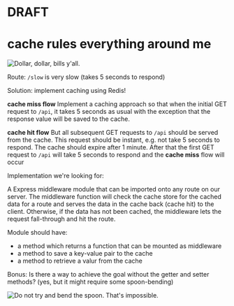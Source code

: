 
# DRAFT

# cache rules everything around me

![Dollar, dollar, bills y'all.](http://www.themarq.ca/blog/wp-content/uploads/2016/03/tumblr_n3ybc8N8mN1qm3k5io1_500.gif)

Route: `/slow` is very slow (takes 5 seconds to respond)

Solution: implement caching using Redis!

**cache miss flow**
Implement a caching approach so that when the initial GET request to `/api`, it takes 5 seconds as usual with the
exception that the response value will be saved to the cache.

**cache hit flow**
But all subsequent GET requests to `/api` should be served from the cache. This request should be instant, e.g. not take 5 seconds to respond. The cache should expire after 1 minute. After that the first GET request to `/api` will take 5 seconds to respond and the **cache miss** flow will occur

Implementation we're looking for:

A Express middleware module that can be imported onto any route on our server. The middleware function will check the
cache store for the cached data for a route and serves the data in the cache back (cache hit) to the client. Otherwise, if the data has not been cached, the middleware lets the request fall-through and hit the route.

Module should have:
- a method which returns a function that can be mounted as middleware
- a method to save a key-value pair to the cache
- a method to retrieve a valur from the cache

Bonus:
Is there a way to achieve the goal without the getter and setter methods? (yes, but it might require some spoon-bending)

![Do not try and bend the spoon. That's impossible.](http://i.imgur.com/rGG2wIf.gif)
